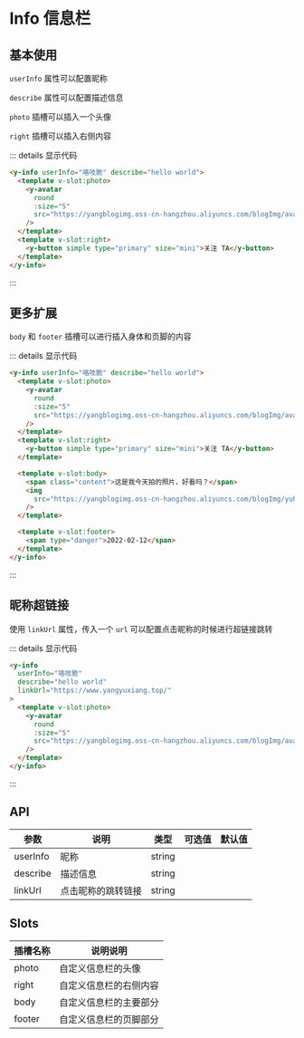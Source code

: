 # Info 信息栏

## 基本使用

`userInfo` 属性可以配置昵称

`describe` 属性可以配置描述信息

`photo` 插槽可以插入一个头像

`right` 插槽可以插入右侧内容

<y-info userInfo="咯吱脆" describe="hello world">
  <template v-slot:photo>
    <y-avatar
      round
      :size="5"
      src="https://yangblogimg.oss-cn-hangzhou.aliyuncs.com/blogImg/avatar.png"
    />
  </template>
  <template v-slot:right>
    <y-button simple type="primary" size="mini">关注 TA</y-button>
  </template>
</y-info>

::: details 显示代码

```html
<y-info userInfo="咯吱脆" describe="hello world">
  <template v-slot:photo>
    <y-avatar
      round
      :size="5"
      src="https://yangblogimg.oss-cn-hangzhou.aliyuncs.com/blogImg/avatar.png"
    />
  </template>
  <template v-slot:right>
    <y-button simple type="primary" size="mini">关注 TA</y-button>
  </template>
</y-info>
```

:::

## 更多扩展

`body` 和 `footer` 插槽可以进行插入身体和页脚的内容

<y-info userInfo="咯吱脆" describe="hello world">
  <template v-slot:photo>
    <y-avatar
      round
      :size="5"
      src="https://yangblogimg.oss-cn-hangzhou.aliyuncs.com/blogImg/avatar.png"
    />
  </template>
  <template v-slot:right>
    <y-button simple type="primary" size="mini">关注 TA</y-button>
  </template>

  <template v-slot:body>
    <span class="content">这是我今天拍的照片，好看吗？</span>
    <img  src="https://yangblogimg.oss-cn-hangzhou.aliyuncs.com/blogImg/yuhangyuan.jpg" />
  </template>

  <template v-slot:footer>
    <span type="danger">2022-02-12</span>
  </template>
</y-info>

::: details 显示代码

```html
<y-info userInfo="咯吱脆" describe="hello world">
  <template v-slot:photo>
    <y-avatar
      round
      :size="5"
      src="https://yangblogimg.oss-cn-hangzhou.aliyuncs.com/blogImg/avatar.png"
    />
  </template>
  <template v-slot:right>
    <y-button simple type="primary" size="mini">关注 TA</y-button>
  </template>

  <template v-slot:body>
    <span class="content">这是我今天拍的照片，好看吗？</span>
    <img
      src="https://yangblogimg.oss-cn-hangzhou.aliyuncs.com/blogImg/yuhangyuan.jpg"
    />
  </template>

  <template v-slot:footer>
    <span type="danger">2022-02-12</span>
  </template>
</y-info>
```

:::

## 昵称超链接

使用 `linkUrl` 属性，传入一个 `url` 可以配置点击昵称的时候进行超链接跳转

<y-info userInfo="咯吱脆" describe="hello world" linkUrl="https://www.yangyuxiang.top/">
  <template v-slot:photo>
    <y-avatar round :size="5" src="https://yangblogimg.oss-cn-hangzhou.aliyuncs.com/blogImg/avatar.png" />
  </template>
</y-info>

::: details 显示代码

```html
<y-info
  userInfo="咯吱脆"
  describe="hello world"
  linkUrl="https://www.yangyuxiang.top/"
>
  <template v-slot:photo>
    <y-avatar
      round
      :size="5"
      src="https://yangblogimg.oss-cn-hangzhou.aliyuncs.com/blogImg/avatar.png"
    />
  </template>
</y-info>
```

:::

## API

| 参数     | 说明               | 类型   | 可选值 | 默认值 |
| -------- | ------------------ | ------ | ------ | ------ |
| userInfo | 昵称               | string |        |        |
| describe | 描述信息           | string |        |        |
| linkUrl  | 点击昵称的跳转链接 | string |        |        |

## Slots

| 插槽名称 | 说明说明               |
| -------- | ---------------------- |
| photo    | 自定义信息栏的头像     |
| right    | 自定义信息栏的右侧内容 |
| body     | 自定义信息栏的主要部分 |
| footer   | 自定义信息栏的页脚部分 |

<style scoped>
  .content{
    display:inline-block;
    margin:10px 0;
  }
</style>
